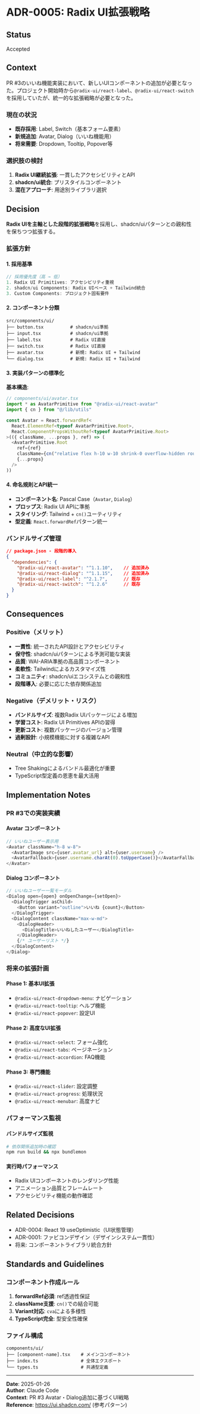 # ADR-0005: Radix UI拡張戦略

## Status

Accepted

## Context

PR #3のいいね機能実装において、新しいUIコンポーネントの追加が必要となった。プロジェクト開始時から`@radix-ui/react-label`、`@radix-ui/react-switch`を採用していたが、統一的な拡張戦略が必要となった。

### 現在の状況
- **既存採用**: Label, Switch（基本フォーム要素）
- **新規追加**: Avatar, Dialog（いいね機能用）
- **将来需要**: Dropdown, Tooltip, Popover等

### 選択肢の検討
1. **Radix UI継続拡張**: 一貫したアクセシビリティとAPI
2. **shadcn/ui統合**: プリスタイルコンポーネント
3. **混在アプローチ**: 用途別ライブラリ選択

## Decision

**Radix UIを主軸とした段階的拡張戦略**を採用し、shadcn/uiパターンとの親和性を保ちつつ拡張する。

### 拡張方針

#### 1. 採用基準
```typescript
// 採用優先度（高 → 低）
1. Radix UI Primitives: アクセシビリティ重視
2. shadcn/ui Components: Radix UIベース + Tailwind統合
3. Custom Components: プロジェクト固有要件
```

#### 2. コンポーネント分類
```
src/components/ui/
├── button.tsx          # shadcn/ui準拠
├── input.tsx           # shadcn/ui準拠  
├── label.tsx           # Radix UI直接
├── switch.tsx          # Radix UI直接
├── avatar.tsx          # 新規: Radix UI + Tailwind
└── dialog.tsx          # 新規: Radix UI + Tailwind
```

#### 3. 実装パターンの標準化

**基本構造**:
```typescript
// components/ui/avatar.tsx
import * as AvatarPrimitive from "@radix-ui/react-avatar"
import { cn } from "@/lib/utils"

const Avatar = React.forwardRef<
  React.ElementRef<typeof AvatarPrimitive.Root>,
  React.ComponentPropsWithoutRef<typeof AvatarPrimitive.Root>
>(({ className, ...props }, ref) => (
  <AvatarPrimitive.Root
    ref={ref}
    className={cn("relative flex h-10 w-10 shrink-0 overflow-hidden rounded-full", className)}
    {...props}
  />
))
```

#### 4. 命名規則とAPI統一
- **コンポーネント名**: Pascal Case（`Avatar`, `Dialog`）
- **プロップス**: Radix UI APIに準拠
- **スタイリング**: Tailwind + `cn()`ユーティリティ
- **型定義**: `React.forwardRef`パターン統一

### バンドルサイズ管理
```json
// package.json - 段階的導入
{
  "dependencies": {
    "@radix-ui/react-avatar": "^1.1.10",    // 追加済み
    "@radix-ui/react-dialog": "^1.1.15",    // 追加済み
    "@radix-ui/react-label": "^2.1.7",      // 既存
    "@radix-ui/react-switch": "^1.2.6"      // 既存
  }
}
```

## Consequences

### Positive（メリット）

- **一貫性**: 統一されたAPI設計とアクセシビリティ
- **保守性**: shadcn/uiパターンによる予測可能な実装
- **品質**: WAI-ARIA準拠の高品質コンポーネント
- **柔軟性**: Tailwindによるカスタマイズ性
- **コミュニティ**: shadcn/uiエコシステムとの親和性
- **段階導入**: 必要に応じた依存関係追加

### Negative（デメリット・リスク）

- **バンドルサイズ**: 複数Radix UIパッケージによる増加
- **学習コスト**: Radix UI Primitives APIの習得
- **更新コスト**: 複数パッケージのバージョン管理
- **過剰設計**: 小規模機能に対する複雑なAPI

### Neutral（中立的な影響）

- Tree Shakingによるバンドル最適化が重要
- TypeScript型定義の恩恵を最大活用

## Implementation Notes

### PR #3での実装実績

#### Avatar コンポーネント
```typescript
// いいねユーザー表示用
<Avatar className="h-8 w-8">
  <AvatarImage src={user.avatar_url} alt={user.username} />
  <AvatarFallback>{user.username.charAt(0).toUpperCase()}</AvatarFallback>
</Avatar>
```

#### Dialog コンポーネント
```typescript
// いいねユーザー一覧モーダル
<Dialog open={open} onOpenChange={setOpen}>
  <DialogTrigger asChild>
    <Button variant="outline">いいね {count}</Button>
  </DialogTrigger>
  <DialogContent className="max-w-md">
    <DialogHeader>
      <DialogTitle>いいねしたユーザー</DialogTitle>
    </DialogHeader>
    {/* ユーザーリスト */}
  </DialogContent>
</Dialog>
```

### 将来の拡張計画

#### Phase 1: 基本UI拡張
- `@radix-ui/react-dropdown-menu`: ナビゲーション
- `@radix-ui/react-tooltip`: ヘルプ機能
- `@radix-ui/react-popover`: 設定UI

#### Phase 2: 高度なUI拡張
- `@radix-ui/react-select`: フォーム強化
- `@radix-ui/react-tabs`: ページネーション
- `@radix-ui/react-accordion`: FAQ機能

#### Phase 3: 専門機能
- `@radix-ui/react-slider`: 設定調整
- `@radix-ui/react-progress`: 処理状況
- `@radix-ui/react-menubar`: 高度ナビ

### パフォーマンス監視

#### バンドルサイズ監視
```bash
# 依存関係追加時の確認
npm run build && npx bundlemon
```

#### 実行時パフォーマンス
- Radix UIコンポーネントのレンダリング性能
- アニメーション品質とフレームレート
- アクセシビリティ機能の動作確認

## Related Decisions

- ADR-0004: React 19 useOptimistic（UI状態管理）
- ADR-0001: ファビコンデザイン（デザインシステム一貫性）
- 将来: コンポーネントライブラリ統合方針

## Standards and Guidelines

### コンポーネント作成ルール

1. **forwardRef必須**: ref透過性保証
2. **className支援**: `cn()`での結合可能
3. **Variant対応**: `cva`による多様性
4. **TypeScript完全**: 型安全性確保

### ファイル構成
```
components/ui/
├── [component-name].tsx    # メインコンポーネント
├── index.ts                # 全体エクスポート
└── types.ts                # 共通型定義
```

---

**Date**: 2025-01-26  
**Author**: Claude Code  
**Context**: PR #3 Avatar・Dialog追加に基づくUI戦略  
**Reference**: https://ui.shadcn.com/ (参考パターン)